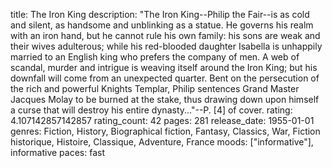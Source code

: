 title: The Iron King
description: "The Iron King--Philip the Fair--is as cold and silent, as handsome and unblinking as a statue. He governs his realm with an iron hand, but he cannot rule his own family: his sons are weak and their wives adulterous; while his red-blooded daughter Isabella is unhappily married to an English king who prefers the company of men. A web of scandal, murder and intrigue is weaving itself around the Iron King; but his downfall will come from an unexpected quarter. Bent on the persecution of the rich and powerful Knights Templar, Philip sentences Grand Master Jacques Molay to be burned at the stake, thus drawing down upon himself a curse that will destroy his entire dynasty..."--P. [4] of cover.
rating: 4.107142857142857
rating_count: 42
pages: 281
release_date: 1955-01-01
genres: Fiction, History, Biographical fiction, Fantasy, Classics, War, Fiction historique, Histoire, Classique, Adventure, France
moods: ["informative"], informative
paces: fast
